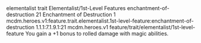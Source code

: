<ability>
  <metadata>
    <class>elementalist</class>
    <feature_type>trait</feature_type>
    <file_dpath>Elementalist/1st-Level Features</file_dpath>
    <item_id>enchantment-of-destruction</item_id>
    <item_index>21</item_index>
    <item_name>Enchantment of Destruction</item_name>
    <level>1</level>
    <scc>mcdm.heroes.v1:feature.trait.elementalist.1st-level-feature:enchantment-of-destruction</scc>
    <scdc>1.1.1:7.1.9.1:21</scdc>
    <source>mcdm.heroes.v1</source>
    <type>feature/trait/elementalist/1st-level-feature</type>
  </metadata>
  <effects>
    <effect type="mundane">You gain a +1 bonus to rolled damage with magic abilities.</effect>
  </effects>
</ability>
